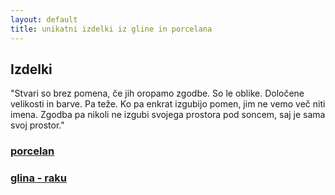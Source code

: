 ```yaml
---
layout: default
title: unikatni izdelki iz gline in porcelana
---
```


<div class="container-fluid">
    <div class="cover-izdelki">
      <h2 class="naslov">Izdelki</h2>
        <div class="opis">
           <p class="tekst text-center">
            "Stvari so brez pomena, če jih oropamo zgodbe. So le oblike. Določene velikosti in barve. Pa teže. Ko pa enkrat izgubijo pomen, jim ne vemo več niti imena. Zgodba pa nikoli ne izgubi svojega prostora pod soncem, saj je sama svoj prostor."
            </p>
        </div>
        <div class="row izdelki">
            <div class="col-md-6 col-sm-12 col-xs-12 link-izdelki">
                 <a class="link-more" href="{{ site.baseurl }}{{ post.url }}/porcelan">
                    <h3>
                    porcelan
                    </h3>
                 </a>
        	</div>
            <div class="col-md-6 col-sm-12 col-xs-12 link-izdelki">
                 <a class="link-more" href="{{ site.baseurl }}{{ post.url }}/raku">
                    <h3>
                    glina - raku
                    </h3>
                 </a>
        	</div>
    	</div>
	</div>
</div>
